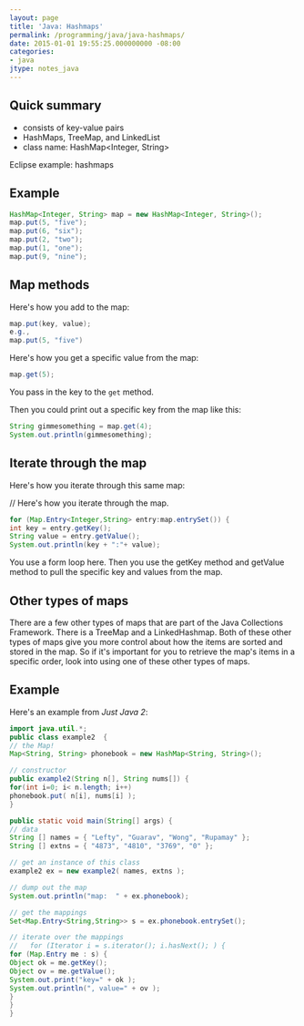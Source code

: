 ```yaml
---
layout: page
title: 'Java: Hashmaps'
permalink: /programming/java/java-hashmaps/
date: 2015-01-01 19:55:25.000000000 -08:00
categories:
- java
jtype: notes_java
---
```


## Quick summary

* consists of key-value pairs
* HashMaps, TreeMap, and LinkedList
* class name: HashMap<Integer, String>

Eclipse example: hashmaps

## Example

```java
HashMap<Integer, String> map = new HashMap<Integer, String>();
map.put(5, "five");
map.put(6, "six");
map.put(2, "two");
map.put(1, "one");
map.put(9, "nine");
```

## Map methods

Here's how you add to the map:

```java
map.put(key, value);
e.g.,
map.put(5, "five")
```

Here's how you get a specific value from the map:

```java
map.get(5);
```

You pass in the key to the `get` method.

Then you could print out a specific key from the map like this:

```java
String gimmesomething = map.get(4);
System.out.println(gimmesomething);
```

## Iterate through the map

Here's how you iterate through this same map:

// Here's how you iterate through the map.

```java
for (Map.Entry<Integer,String> entry:map.entrySet()) {
int key = entry.getKey();
String value = entry.getValue();
System.out.println(key + ":"+ value);
```

You use a form loop here. Then you use the getKey method and getValue method to pull the specific key and values from the map.

## Other types of maps

There are a few other types of maps that are part of the Java Collections Framework. There is a TreeMap and a LinkedHashmap. Both of these other types of maps give you more control about how the items are sorted and stored in the map. So if it's important for you to retrieve the map's items in a specific order, look into using one of these other types of maps.

## Example

Here's an example from _Just Java 2_:

```java
import java.util.*;
public class example2  {
// the Map!
Map<String, String> phonebook = new HashMap<String, String>();

// constructor
public example2(String n[], String nums[]) {
for(int i=0; i< n.length; i++)
phonebook.put( n[i], nums[i] );
}

public static void main(String[] args) {
// data
String [] names = { "Lefty", "Guarav", "Wong", "Rupamay" };
String [] extns = { "4873", "4810", "3769", "0" };

// get an instance of this class
example2 ex = new example2( names, extns );

// dump out the map
System.out.println("map:  " + ex.phonebook);

// get the mappings
Set<Map.Entry<String,String>> s = ex.phonebook.entrySet();

// iterate over the mappings
//   for (Iterator i = s.iterator(); i.hasNext(); ) {
for (Map.Entry me : s) {
Object ok = me.getKey();
Object ov = me.getValue();
System.out.print("key=" + ok );
System.out.println(", value=" + ov );
}
}
}
```